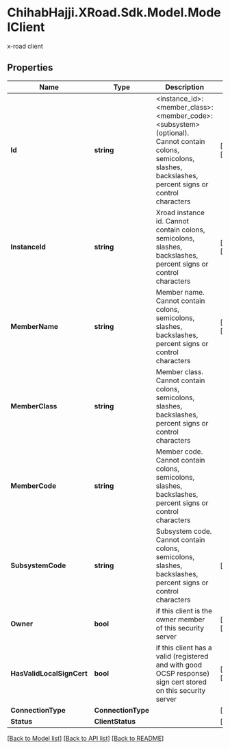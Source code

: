 # ChihabHajji.XRoad.Sdk.Model.ModelClient
x-road client

## Properties

Name | Type | Description | Notes
------------ | ------------- | ------------- | -------------
**Id** | **string** | &lt;instance_id&gt;:&lt;member_class&gt;:&lt;member_code&gt;:&lt;subsystem&gt;(optional). Cannot contain colons, semicolons, slashes, backslashes, percent signs or control characters | [optional] [readonly] 
**InstanceId** | **string** | Xroad instance id. Cannot contain colons, semicolons, slashes, backslashes, percent signs or control characters | [optional] [readonly] 
**MemberName** | **string** | Member name. Cannot contain colons, semicolons, slashes, backslashes, percent signs or control characters | [optional] [readonly] 
**MemberClass** | **string** | Member class. Cannot contain colons, semicolons, slashes, backslashes, percent signs or control characters | 
**MemberCode** | **string** | Member code. Cannot contain colons, semicolons, slashes, backslashes, percent signs or control characters | 
**SubsystemCode** | **string** | Subsystem code. Cannot contain colons, semicolons, slashes, backslashes, percent signs or control characters | [optional] 
**Owner** | **bool** | if this client is the owner member of this security server | [optional] [readonly] 
**HasValidLocalSignCert** | **bool** | if this client has a valid (registered and with good OCSP response) sign cert stored on this security server | [optional] [readonly] 
**ConnectionType** | **ConnectionType** |  | [optional] 
**Status** | **ClientStatus** |  | [optional] 

[[Back to Model list]](../README.md#documentation-for-models) [[Back to API list]](../README.md#documentation-for-api-endpoints) [[Back to README]](../README.md)

